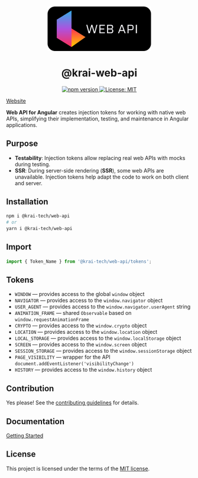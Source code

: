 <p align="center">
  <a href="https://krai-kit.dev">
      <img alt="KRAI WEB API Logo" src="../../assets/krai-web-api.svg" width="280" style="max-width:100%;">
  </a>
</p>

<h1 align="center">@krai-web-api</h1>

<div align="center">
  <a href="https://npmjs.com/package/@krai-tech/kit">
    <img src="https://img.shields.io/npm/v/@krai-tech/kit.svg" alt="npm version">
  </a>
  <a href="https://opensource.org/licenses/MIT">
    <img src="https://img.shields.io/badge/License-MIT-yellow.svg" alt="License: MIT">
  </a>
</div>

[Website](https://krai-kit.dev)

**Web API for Angular** creates injection tokens for working with native web APIs, simplifying their implementation, testing, and maintenance in Angular applications.

## Purpose

- **Testability**: Injection tokens allow replacing real web APIs with mocks during testing.
- **SSR**: During server-side rendering (**SSR**), some web APIs are unavailable. Injection tokens help adapt the code to work on both client and server.

## Installation

```bash
npm i @krai-tech/web-api
# or
yarn i @krai-tech/web-api
```

## Import

```ts
import { Token_Name } from '@krai-tech/web-api/tokens';
```

## Tokens

- `WINDOW` — provides access to the global `window` object
- `NAVIGATOR` — provides access to the `window.navigator` object
- `USER_AGENT` — provides access to the `window.navigator.userAgent` string
- `ANIMATION_FRAME` — shared `Observable` based on `window.requestAnimationFrame`
- `CRYPTO` — provides access to the `window.crypto` object
- `LOCATION` — provides access to the `window.location` object
- `LOCAL_STORAGE` — provides access to the `window.localStorage` object
- `SCREEN` — provides access to the `window.screen` object
- `SESSION_STORAGE` — provides access to the `window.sessionStorage` object
- `PAGE_VISIBILITY` — wrapper for the API `document.addEventListener('visibilityChange')`
- `HISTORY` — provides access to the `window.history` object

## Contribution

Yes please! See the
[contributing guidelines](https://krai-kit.dev/en/docs/contribution)
for details.

## Documentation

[Getting Started](https://krai-kit.dev/en/docs/getting-started)

## License

This project is licensed under the terms of the
[MIT license](https://github.com/krai-tech/krai-kit/blob/master/LICENSE).
